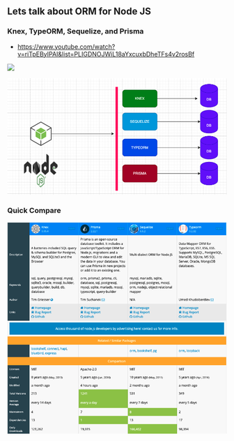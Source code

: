 ## Lets talk about ORM for Node JS 

### Knex, TypeORM, Sequelize, and Prisma

- https://www.youtube.com/watch?v=riTpEByIPAI&list=PLIGDNOJWiL18aYxcuxbDheTFs4v2rosBf

[![](http://img.youtube.com/vi/GzoRFdNiGo8/0.jpg)](http://www.youtube.com/watch?v=GzoRFdNiGo8 "")

![](/snap/diag.png)


### Quick Compare

![](/snap/compare.png)
